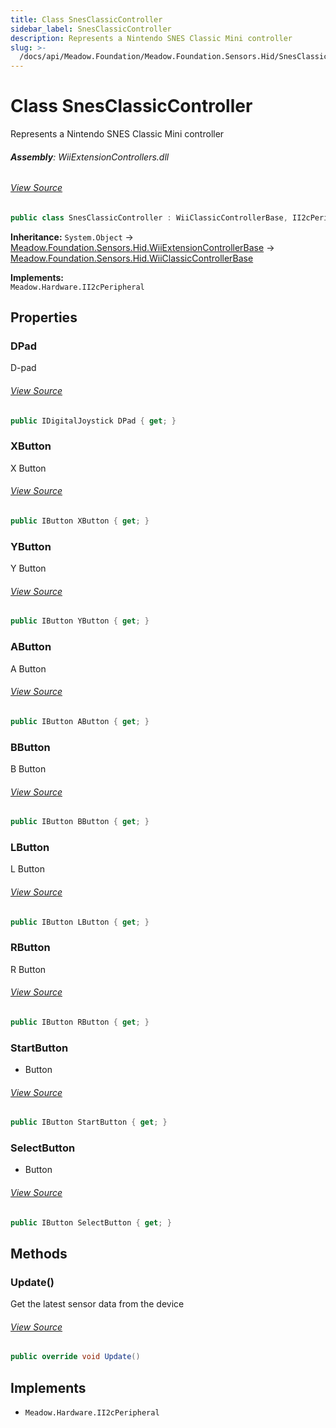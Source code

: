 ```yaml
---
title: Class SnesClassicController
sidebar_label: SnesClassicController
description: Represents a Nintendo SNES Classic Mini controller
slug: >-
  /docs/api/Meadow.Foundation/Meadow.Foundation.Sensors.Hid/SnesClassicController
---
```

# Class SnesClassicController
Represents a Nintendo SNES Classic Mini controller

###### **Assembly**: WiiExtensionControllers.dll
###### [View Source](https://github.com/WildernessLabs/Meadow.Foundation.git/blob/develop/Source/Meadow.Foundation.Peripherals/Sensors.Hid.WiiExtensionControllers/Driver/Drivers/SnesClassicController.cs#L10)
```csharp title="Declaration"
public class SnesClassicController : WiiClassicControllerBase, II2cPeripheral
```
**Inheritance:** `System.Object` -> [Meadow.Foundation.Sensors.Hid.WiiExtensionControllerBase](../Meadow.Foundation.Sensors.Hid/WiiExtensionControllerBase) -> [Meadow.Foundation.Sensors.Hid.WiiClassicControllerBase](../Meadow.Foundation.Sensors.Hid/WiiClassicControllerBase)

**Implements:**  
`Meadow.Hardware.II2cPeripheral`

## Properties
### DPad
D-pad
###### [View Source](https://github.com/WildernessLabs/Meadow.Foundation.git/blob/develop/Source/Meadow.Foundation.Peripherals/Sensors.Hid.WiiExtensionControllers/Driver/Drivers/SnesClassicController.cs#L15)
```csharp title="Declaration"
public IDigitalJoystick DPad { get; }
```
### XButton
X Button
###### [View Source](https://github.com/WildernessLabs/Meadow.Foundation.git/blob/develop/Source/Meadow.Foundation.Peripherals/Sensors.Hid.WiiExtensionControllers/Driver/Drivers/SnesClassicController.cs#L20)
```csharp title="Declaration"
public IButton XButton { get; }
```
### YButton
Y Button
###### [View Source](https://github.com/WildernessLabs/Meadow.Foundation.git/blob/develop/Source/Meadow.Foundation.Peripherals/Sensors.Hid.WiiExtensionControllers/Driver/Drivers/SnesClassicController.cs#L24)
```csharp title="Declaration"
public IButton YButton { get; }
```
### AButton
A Button
###### [View Source](https://github.com/WildernessLabs/Meadow.Foundation.git/blob/develop/Source/Meadow.Foundation.Peripherals/Sensors.Hid.WiiExtensionControllers/Driver/Drivers/SnesClassicController.cs#L28)
```csharp title="Declaration"
public IButton AButton { get; }
```
### BButton
B Button
###### [View Source](https://github.com/WildernessLabs/Meadow.Foundation.git/blob/develop/Source/Meadow.Foundation.Peripherals/Sensors.Hid.WiiExtensionControllers/Driver/Drivers/SnesClassicController.cs#L32)
```csharp title="Declaration"
public IButton BButton { get; }
```
### LButton
L Button
###### [View Source](https://github.com/WildernessLabs/Meadow.Foundation.git/blob/develop/Source/Meadow.Foundation.Peripherals/Sensors.Hid.WiiExtensionControllers/Driver/Drivers/SnesClassicController.cs#L37)
```csharp title="Declaration"
public IButton LButton { get; }
```
### RButton
R Button
###### [View Source](https://github.com/WildernessLabs/Meadow.Foundation.git/blob/develop/Source/Meadow.Foundation.Peripherals/Sensors.Hid.WiiExtensionControllers/Driver/Drivers/SnesClassicController.cs#L41)
```csharp title="Declaration"
public IButton RButton { get; }
```
### StartButton
+ Button
###### [View Source](https://github.com/WildernessLabs/Meadow.Foundation.git/blob/develop/Source/Meadow.Foundation.Peripherals/Sensors.Hid.WiiExtensionControllers/Driver/Drivers/SnesClassicController.cs#L46)
```csharp title="Declaration"
public IButton StartButton { get; }
```
### SelectButton
- Button
###### [View Source](https://github.com/WildernessLabs/Meadow.Foundation.git/blob/develop/Source/Meadow.Foundation.Peripherals/Sensors.Hid.WiiExtensionControllers/Driver/Drivers/SnesClassicController.cs#L50)
```csharp title="Declaration"
public IButton SelectButton { get; }
```
## Methods
### Update()
Get the latest sensor data from the device
###### [View Source](https://github.com/WildernessLabs/Meadow.Foundation.git/blob/develop/Source/Meadow.Foundation.Peripherals/Sensors.Hid.WiiExtensionControllers/Driver/Drivers/SnesClassicController.cs#L63)
```csharp title="Declaration"
public override void Update()
```

## Implements

* `Meadow.Hardware.II2cPeripheral`
